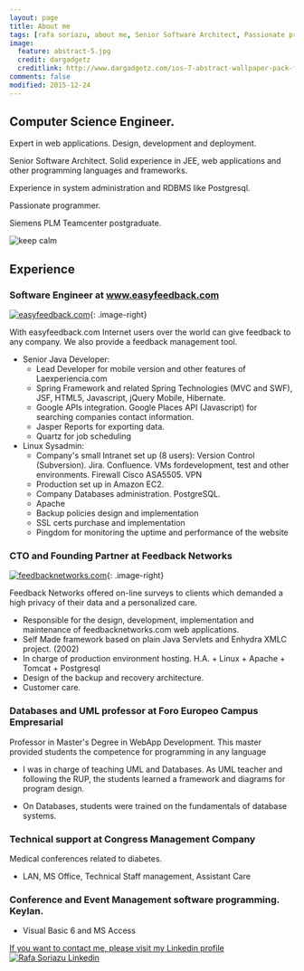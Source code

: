 ```yaml
---
layout: page
title: About me
tags: [rafa soriazu, about me, Senior Software Architect, Passionate programmer]
image:
  feature: abstract-5.jpg
  credit: dargadgetz
  creditlink: http://www.dargadgetz.com/ios-7-abstract-wallpaper-pack-for-iphone-5-and-ipod-touch-retina/
comments: false
modified: 2015-12-24
---
```



## Computer Science Engineer.

Expert in web applications. Design, development and deployment.
 
Senior Software Architect. Solid experience in JEE, web applications and other programming languages and frameworks.
 
Experience in system administration and RDBMS like Postgresql.
 
Passionate programmer.
 
Siemens PLM Teamcenter postgraduate.

<img src="{{ site.url }}/images/about/keepcalm.jpeg" alt="keep calm ">



## Experience



### Software Engineer at www.easyfeedback.com

[<img src="{{ site.url }}/images/about/easyfeedback.png" alt="easyfeedback.com">](http://www.easyfeedback.com){: .image-right}


With easyfeedback.com Internet users over the world can give feedback to any company. We also provide a feedback management tool.

* Senior Java Developer:
	* Lead Developer for mobile version and other features of Laexperiencia.com 
	* Spring Framework and related Spring Technologies (MVC and SWF), JSF, HTML5, Javascript, jQuery Mobile, Hibernate. 
	* Google APIs integration. Google Places API (Javascript) for searching companies contact information. 
	* Jasper Reports for exporting data.
	* Quartz for job scheduling
* Linux Sysadmin: 
	* Company's small Intranet set up (8 users): Version Control (Subversion). Jira. Confluence. VMs fordevelopment, test and other environments. Firewall Cisco ASA5505. VPN
	* Production set up in Amazon EC2.
	* Company Databases administration. PostgreSQL.
	* Apache
	* Backup policies design and implementation
	* SSL certs purchase and implementation
	* Pingdom for monitoring the uptime and performance of the website


### CTO and Founding Partner at Feedback Networks

[<img src="{{ site.url }}/images/about/logotipoFeedBack.jpg" alt="feedbacknetworks.com">](http://www.feedbacknetworks.com){: .image-right}

Feedback Networks offered on-line surveys to clients which demanded a high privacy of their data and a personalized care.

* Responsible for the design, development, implementation and maintenance of feedbacknetworks.com web applications.
* Self Made framework based on plain Java Servlets and Enhydra XMLC project. (2002)
* In charge of production environment hosting. H.A. + Linux + Apache + Tomcat + Postgresql
* Design of the backup and recovery architecture.
* Customer care.

### Databases and UML professor at Foro Europeo Campus Empresarial 

Professor in Master's Degree in WebApp Development. This master provided students the competence for programming in any language 

* I was in charge of teaching UML and Databases.
	As UML teacher and following the RUP, the students learned a framework and diagrams for program design.

* On Databases, students were trained on the fundamentals of database systems.

### Technical support at Congress Management Company 

Medical conferences related to diabetes. 

* LAN, MS Office, Technical Staff management, Assistant Care

### Conference and Event Management software programming. Keylan.

* Visual Basic 6 and MS Access

[If you want to contact me, please visit my Linkedin profile <img src="{{ site.url }}/images/about/In-2C-21px-R.png" alt="Rafa Soriazu Linkedin">](https://www.linkedin.com/in/rafaelsoriazu/en)

